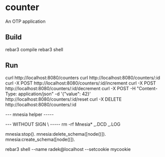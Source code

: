 # counter

An OTP application

## Build

rebar3 compile
rebar3 shell

## Run

curl http://localhost:8080/counters
curl http://localhost:8080/counters/:id
curl -X POST http://localhost:8080/counters/:id/increment
curl -X POST http://localhost:8080/counters/:id/decrement
curl -X POST -H "Content-Type: application/json" -d '{"value": 42}' http://localhost:8080/counters/:id/reset
curl -X DELETE http://localhost:8080/counters/:id

--- mnesia helper -----

--- WITHOUT SIGN \ -----
rm -rf Mnesia\* _.DCD _.LOG

mnesia:stop().
mnesia:delete_schema([node()]).
mnesia:create_schema([node()]).

rebar3 shell --name radek@localhost --setcookie mycookie

